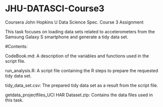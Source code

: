 # JHU-DATASCI-Course3
Coursera John Hopkins U Data Science Spec. Course 3 Assignment

This task focuses on loading data sets related to accelerometers from the Samsung Galaxy S smartphone and generate a tidy data set.

#Contents:

CodeBook.md: A description of the variables and functions used in the script file.

run_analysis.R: A script file containing the R steps to prepare the requested tidy data set.

tidy_data_set.csv: The prepared tidy data set as a result from the script file.

getdata_projectfiles_UCI HAR Dataset.zip: Contains the data files used in this task.


